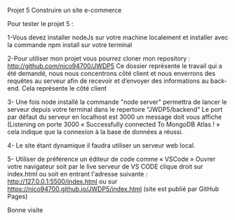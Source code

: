 Projet 5 Construire un site e-commerce

Pour tester le projet 5 :

1-Vous devez installer nodeJs sur votre machine localement et installer avec la commande npm install sur votre terminal

2-Pour utiliser mon projet vous pourrez cloner mon repository : http://github.com/nico94700/JWDP5 Ce dossier représente le travail qui a été demandé, nous nous concentrons côté client et nous enverrons des requêtes au serveur afin de recevoir et d’envoyer des informations au back-end.
Cela représente le côté client 	

3- Une fois node installé la commande "node server" permettra de lancer le serveur depuis votre terminal dans le repertoire "JWDP5/backend" Le port par défaut du serveur en localhost est 3000 un message doit vous affiche (Listening on porte 3000 « Successfully connected To MongoDB Atlas ! » cela indique que la connexion à la base de données a réussi.

4- Le site étant dynamique il faudra utiliser un serveur web local.	

5- Utiliser de préférence un éditeur de code comme « VSCode » Ouvrer votre navigateur soit par le live serveur de VS CODE clique droit sur index.html ou soit en entrant l'adresse suivante : http://127.0.0.1:5500/index.html ou sur https://nico94700.github.io/JWDP5/index.html (site est publié par  GitHub Pages) 

Bonne visite 


 
